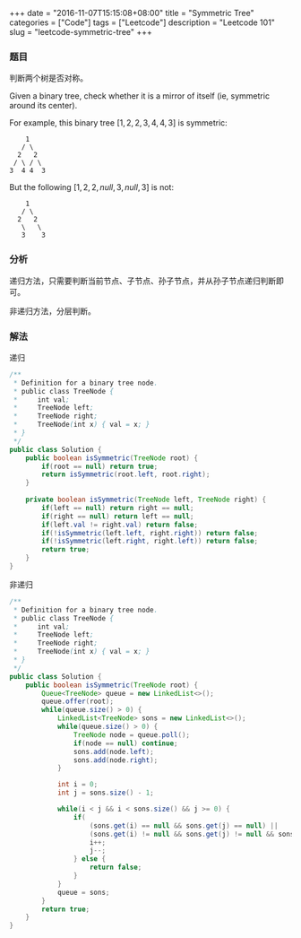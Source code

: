 +++
date = "2016-11-07T15:15:08+08:00"
title = "Symmetric Tree"
categories = ["Code"]
tags = ["Leetcode"]
description = "Leetcode 101"
slug = "leetcode-symmetric-tree"
+++

### 题目

判断两个树是否对称。

Given a binary tree, check whether it is a mirror of itself (ie, symmetric around its center).

For example, this binary tree $[1,2,2,3,4,4,3]$ is symmetric:

```console
    1
   / \
  2   2
 / \ / \
3  4 4  3
```

But the following $[1,2,2,null,3,null,3]$ is not:

```console
    1
   / \
  2   2
   \   \
   3    3
```

### 分析

递归方法，只需要判断当前节点、子节点、孙子节点，并从孙子节点递归判断即可。

非递归方法，分层判断。

### 解法

递归

```java
/**
 * Definition for a binary tree node.
 * public class TreeNode {
 *     int val;
 *     TreeNode left;
 *     TreeNode right;
 *     TreeNode(int x) { val = x; }
 * }
 */
public class Solution {
    public boolean isSymmetric(TreeNode root) {
        if(root == null) return true;
        return isSymmetric(root.left, root.right);
    }
    
    private boolean isSymmetric(TreeNode left, TreeNode right) {
        if(left == null) return right == null;
        if(right == null) return left == null;
        if(left.val != right.val) return false;
        if(!isSymmetric(left.left, right.right)) return false;
        if(!isSymmetric(left.right, right.left)) return false;
        return true;
    }
}
```

非递归

```java
/**
 * Definition for a binary tree node.
 * public class TreeNode {
 *     int val;
 *     TreeNode left;
 *     TreeNode right;
 *     TreeNode(int x) { val = x; }
 * }
 */
public class Solution {
    public boolean isSymmetric(TreeNode root) {
        Queue<TreeNode> queue = new LinkedList<>();
        queue.offer(root);
        while(queue.size() > 0) {
            LinkedList<TreeNode> sons = new LinkedList<>();
            while(queue.size() > 0) {
                TreeNode node = queue.poll();
                if(node == null) continue;
                sons.add(node.left);
                sons.add(node.right);
            }

            int i = 0;
            int j = sons.size() - 1;

            while(i < j && i < sons.size() && j >= 0) {
                if(
                    (sons.get(i) == null && sons.get(j) == null) || 
                    (sons.get(i) != null && sons.get(j) != null && sons.get(i).val == sons.get(j).val)) {
                    i++;
                    j--;
                } else {
                    return false;
                }
            }
            queue = sons;
        }
        return true;
    }
}
```